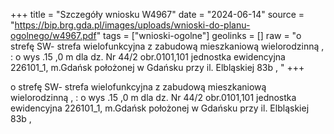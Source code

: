 +++
title = "Szczegóły wniosku W4967"
date = "2024-06-14"
source = "https://bip.brg.gda.pl/images/uploads/wnioski-do-planu-ogolnego/w4967.pdf"
tags = ["wnioski-ogolne"]
geolinks = []
raw = "o strefę  SW- strefa wielofunkcyjna z zabudową mieszkaniową wielorodzinną , : o wys .15 ,0 m dla dz. Nr 44/2 obr.0101,101 jednostka ewidencyjna 226101_1, m.Gdańsk położonej w Gdańsku przy il. Elbląskiej 83b , "
+++

o strefę  SW- strefa wielofunkcyjna z zabudową mieszkaniową wielorodzinną ,
: o wys .15 ,0 m dla dz. Nr 44/2 obr.0101,101 jednostka ewidencyjna 226101_1, m.Gdańsk położonej w
Gdańsku przy il. Elbląskiej 83b ,



